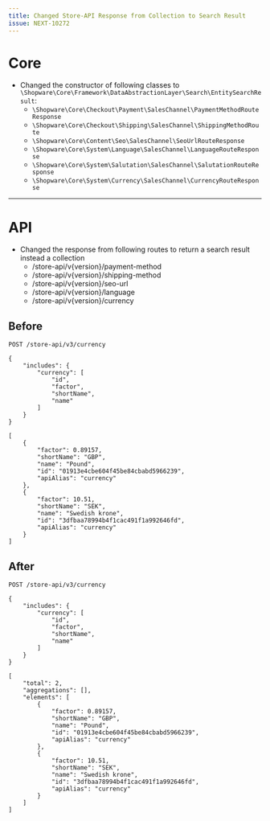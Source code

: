 ```yaml
---
title: Changed Store-API Response from Collection to Search Result
issue: NEXT-10272
---
```

# Core

*  Changed the constructor of following classes to `\Shopware\Core\Framework\DataAbstractionLayer\Search\EntitySearchResult`:
    * `\Shopware\Core\Checkout\Payment\SalesChannel\PaymentMethodRouteResponse`
    * `\Shopware\Core\Checkout\Shipping\SalesChannel\ShippingMethodRoute`
    * `\Shopware\Core\Content\Seo\SalesChannel\SeoUrlRouteResponse`
    * `\Shopware\Core\System\Language\SalesChannel\LanguageRouteResponse`
    * `\Shopware\Core\System\Salutation\SalesChannel\SalutationRouteResponse`
    * `\Shopware\Core\System\Currency\SalesChannel\CurrencyRouteResponse`
___
# API

*  Changed the response from following routes to return a search result instead a collection
    * /store-api/v{version}/payment-method
    * /store-api/v{version}/shipping-method
    * /store-api/v{version}/seo-url
    * /store-api/v{version}/language
    * /store-api/v{version}/currency

## Before

```
POST /store-api/v3/currency

{
    "includes": {
        "currency": [
            "id",
            "factor",
            "shortName",
            "name"
        ]
    }
}

[
    {
        "factor": 0.89157,
        "shortName": "GBP",
        "name": "Pound",
        "id": "01913e4cbe604f45be84cbabd5966239",
        "apiAlias": "currency"
    },
    {
        "factor": 10.51,
        "shortName": "SEK",
        "name": "Swedish krone",
        "id": "3dfbaa78994b4f1cac491f1a992646fd",
        "apiAlias": "currency"
    }
]
```

## After

```
POST /store-api/v3/currency

{
    "includes": {
        "currency": [
            "id",
            "factor",
            "shortName",
            "name"
        ]
    }
}

[
    "total": 2,
    "aggregations": [],
    "elements": [
        {
            "factor": 0.89157,
            "shortName": "GBP",
            "name": "Pound",
            "id": "01913e4cbe604f45be84cbabd5966239",
            "apiAlias": "currency"
        },
        {
            "factor": 10.51,
            "shortName": "SEK",
            "name": "Swedish krone",
            "id": "3dfbaa78994b4f1cac491f1a992646fd",
            "apiAlias": "currency"
        }
    ]
]
```
